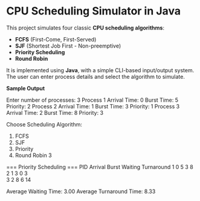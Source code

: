 # CPU Scheduling Simulator in Java

This project simulates four classic **CPU scheduling algorithms**:

- **FCFS** (First-Come, First-Served)
- **SJF** (Shortest Job First - Non-preemptive)
- **Priority Scheduling**
- **Round Robin**

It is implemented using **Java**, with a simple CLI-based input/output system. The user can enter process details and select the algorithm to simulate.

**Sample Output**

Enter number of processes: 3
Process 1
Arrival Time: 0
Burst Time: 5
Priority: 2
Process 2
Arrival Time: 1
Burst Time: 3
Priority: 1
Process 3
Arrival Time: 2
Burst Time: 8
Priority: 3

Choose Scheduling Algorithm:
1. FCFS
2. SJF
3. Priority
4. Round Robin
3

=== Priority Scheduling ===
PID   Arrival      Burst      Waiting    Turnaround 
1     0            5          3          8         
2     1            3          0          3         
3     2            8          6          14        

Average Waiting Time: 3.00
Average Turnaround Time: 8.33

